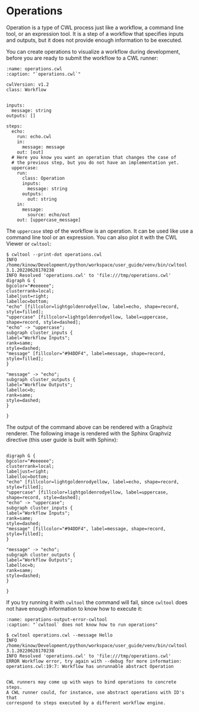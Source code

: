 # Operations

Operation is a type of CWL process just like a workflow, a command line tool, or
an expression tool. It is a step of a workflow that specifies inputs and outputs,
but it does not provide enough information to be executed.

You can create operations to visualize a workflow during development, before
you are ready to submit the workflow to a CWL runner:

```{code-block} cwl
:name: operations.cwl
:caption: "`operations.cwl`"

cwlVersion: v1.2
class: Workflow


inputs:
  message: string
outputs: []

steps:
  echo:
    run: echo.cwl
    in:
      message: message
    out: [out]
  # Here you know you want an operation that changes the case of
  # the previous step, but you do not have an implementation yet.
  uppercase:
    run:
      class: Operation
      inputs:
        message: string
      outputs:
        out: string
    in:
      message:
        source: echo/out
    out: [uppercase_message]
```

The `uppercase` step of the workflow is an operation. It can be used like
use a command line tool or an expression. You can also plot it with the
CWL Viewer or `cwltool`:

```{code-block} console
$ cwltool --print-dot operations.cwl
INFO /home/kinow/Development/python/workspace/user_guide/venv/bin/cwltool 3.1.20220628170238
INFO Resolved 'operations.cwl' to 'file:///tmp/operations.cwl'
digraph G {
bgcolor="#eeeeee";
clusterrank=local;
labeljust=right;
labelloc=bottom;
"echo" [fillcolor=lightgoldenrodyellow, label=echo, shape=record, style=filled];
"uppercase" [fillcolor=lightgoldenrodyellow, label=uppercase, shape=record, style=dashed];
"echo" -> "uppercase";
subgraph cluster_inputs {
label="Workflow Inputs";
rank=same;
style=dashed;
"message" [fillcolor="#94DDF4", label=message, shape=record, style=filled];
}

"message" -> "echo";
subgraph cluster_outputs {
label="Workflow Outputs";
labelloc=b;
rank=same;
style=dashed;
}

}
```

The output of the command above can be rendered with a Graphviz renderer. The following
image is rendered with the Sphinx Graphviz directive (this user guide is built with Sphinx):

```{graphviz}

digraph G {
bgcolor="#eeeeee";
clusterrank=local;
labeljust=right;
labelloc=bottom;
"echo" [fillcolor=lightgoldenrodyellow, label=echo, shape=record, style=filled];
"uppercase" [fillcolor=lightgoldenrodyellow, label=uppercase, shape=record, style=dashed];
"echo" -> "uppercase";
subgraph cluster_inputs {
label="Workflow Inputs";
rank=same;
style=dashed;
"message" [fillcolor="#94DDF4", label=message, shape=record, style=filled];
}

"message" -> "echo";
subgraph cluster_outputs {
label="Workflow Outputs";
labelloc=b;
rank=same;
style=dashed;
}

}
```

If you try running it with `cwltool` the command will fail, since `cwltool`
does not have enough information to know how to execute it:

```{code-block} console
:name: operations-output-error-cwltool
:caption: "`cwltool` does not know how to run operations"

$ cwltool operations.cwl --message Hello
INFO /home/kinow/Development/python/workspace/user_guide/venv/bin/cwltool 3.1.20220628170238
INFO Resolved 'operations.cwl' to 'file:///tmp/operations.cwl'
ERROR Workflow error, try again with --debug for more information:
operations.cwl:19:7: Workflow has unrunnable abstract Operation
```

```{note}

CWL runners may come up with ways to bind operations to concrete steps.
A CWL runner could, for instance, use abstract operations with ID's that
correspond to steps executed by a different workflow engine.
```

